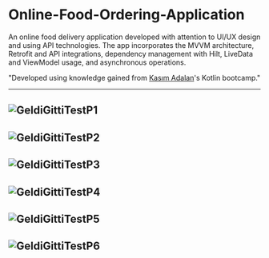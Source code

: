 # Online-Food-Ordering-Application
An online food delivery application developed with attention to UI/UX design and using API technologies. The app incorporates the MVVM architecture, Retrofit and API integrations, dependency management with Hilt, LiveData and ViewModel usage, and asynchronous operations.

"Developed using knowledge gained from  [Kasım Adalan](https://github.com/kasimadalan)'s Kotlin bootcamp."
 
--------------------------------------------------------------------------
![GeldiGittiTestP1](https://github.com/user-attachments/assets/84c24406-6655-4897-999e-10379976446c)
--------------------------------------------------------------------------
![GeldiGittiTestP2](https://github.com/user-attachments/assets/4d54b82d-fa38-4dd1-9814-2101be7f5f25)
--------------------------------------------------------------------------
![GeldiGittiTestP3](https://github.com/user-attachments/assets/ef9c13ee-2818-4141-b8e8-865c57f4c563)
--------------------------------------------------------------------------
![GeldiGittiTestP4](https://github.com/user-attachments/assets/0ea69532-ff00-480a-9081-f611593fb212)
--------------------------------------------------------------------------
![GeldiGittiTestP5](https://github.com/user-attachments/assets/40263206-f598-49c3-a707-34cf3fa13097)
--------------------------------------------------------------------------
![GeldiGittiTestP6](https://github.com/user-attachments/assets/c5b7a83a-2443-4a07-83e0-fb730cf00f56)
--------------------------------------------------------------------------
